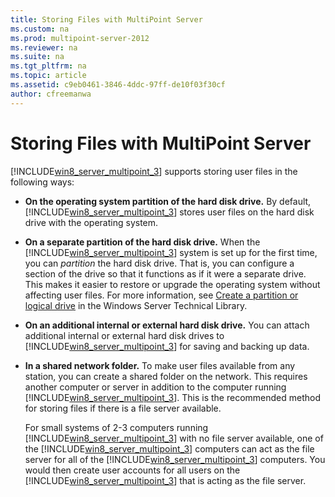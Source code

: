 ```yaml
---
title: Storing Files with MultiPoint Server
ms.custom: na
ms.prod: multipoint-server-2012
ms.reviewer: na
ms.suite: na
ms.tgt_pltfrm: na
ms.topic: article
ms.assetid: c9eb0461-3846-4ddc-97ff-de10f03f30cf
author: cfreemanwa
---
```

# Storing Files with MultiPoint Server
[!INCLUDE[win8_server_multipoint_3](../Token/win8_server_multipoint_3_md.md)] supports storing user files in the following ways:  
  
-   **On the operating system partition of the hard disk drive.** By default, [!INCLUDE[win8_server_multipoint_3](../Token/win8_server_multipoint_3_md.md)] stores user files on the hard disk drive with the operating system.  
  
-   **On a separate partition of the hard disk drive.** When the [!INCLUDE[win8_server_multipoint_3](../Token/win8_server_multipoint_3_md.md)] system is set up for the first time, you can *partition* the hard disk drive. That is, you can configure a section of the drive so that it functions as if it were a separate drive. This makes it easier to restore or upgrade the operating system without affecting user files. For more information, see [Create a partition or logical drive](http://go.microsoft.com/fwlink/?LinkId=182618) in the Windows Server Technical Library.  
  
-   **On an additional internal or external hard disk drive.** You can attach additional internal or external hard disk drives to [!INCLUDE[win8_server_multipoint_3](../Token/win8_server_multipoint_3_md.md)] for saving and backing up data.  
  
-   **In a shared network folder.** To make user files available from any station, you can create a shared folder on the network. This requires another computer or server in addition to the computer running [!INCLUDE[win8_server_multipoint_3](../Token/win8_server_multipoint_3_md.md)]. This is the recommended method for storing files if there is a file server available.  
  
    For small systems of 2\-3 computers running [!INCLUDE[win8_server_multipoint_3](../Token/win8_server_multipoint_3_md.md)] with no file server available, one of the [!INCLUDE[win8_server_multipoint_3](../Token/win8_server_multipoint_3_md.md)] computers can act as the file server for all of the [!INCLUDE[win8_server_multipoint_3](../Token/win8_server_multipoint_3_md.md)] computers. You would then create user accounts for all users on the [!INCLUDE[win8_server_multipoint_3](../Token/win8_server_multipoint_3_md.md)] that is acting as the file server.  
  

